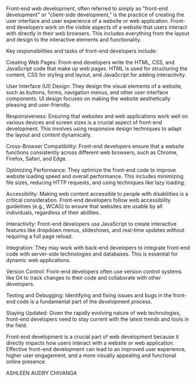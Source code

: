 Front-end web development, often referred to simply as "front-end development" or "client-side development," is the practice of creating the user interface and user experience of a website or web application. Front-end developers work on the visible aspects of a website that users interact with directly in their web browsers. This includes everything from the layout and design to the interactive elements and functionality.

Key responsibilities and tasks of front-end developers include:

Creating Web Pages: Front-end developers write the HTML, CSS, and JavaScript code that make up web pages. HTML is used for structuring the content, CSS for styling and layout, and JavaScript for adding interactivity.

User Interface (UI) Design: They design the visual elements of a website, such as buttons, forms, navigation menus, and other user interface components. UI design focuses on making the website aesthetically pleasing and user-friendly.

Responsiveness: Ensuring that websites and web applications work well on various devices and screen sizes is a crucial aspect of front-end development. This involves using responsive design techniques to adapt the layout and content dynamically.

Cross-Browser Compatibility: Front-end developers ensure that a website functions consistently across different web browsers, such as Chrome, Firefox, Safari, and Edge.

Optimizing Performance: They optimize the front-end code to improve website loading speed and overall performance. This includes minimizing file sizes, reducing HTTP requests, and using techniques like lazy loading.

Accessibility: Making web content accessible to people with disabilities is a critical consideration. Front-end developers follow web accessibility guidelines (e.g., WCAG) to ensure that websites are usable by all individuals, regardless of their abilities.

Interactivity: Front-end developers use JavaScript to create interactive features like dropdown menus, slideshows, and real-time updates without requiring a full page reload.

Integration: They may work with back-end developers to integrate front-end code with server-side technologies and databases. This is essential for dynamic web applications.

Version Control: Front-end developers often use version control systems like Git to track changes to their code and collaborate with other developers.

Testing and Debugging: Identifying and fixing issues and bugs in the front-end code is a fundamental part of the development process.

Staying Updated: Given the rapidly evolving nature of web technologies, front-end developers need to stay current with the latest trends and tools in the field.

Front-end development is a crucial part of web development because it directly impacts how users interact with a website or web application. Effective front-end development can lead to an improved user experience, higher user engagement, and a more visually appealing and functional online presence.




ASHLEEN AUDRY CHIVANGA
